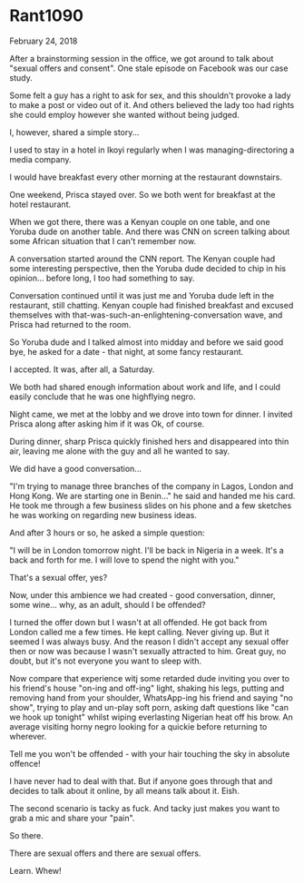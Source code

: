 # Rant1090


February 24,  2018

After a brainstorming session in the office, we got around to talk about "sexual offers and consent". One stale episode on Facebook was our case study.

Some felt a guy has a right to ask for sex, and this shouldn't provoke a lady to make a post or video out of it. And others believed the lady too had rights she could employ however she wanted without being judged.

I, however, shared a simple story...

I used to stay in a hotel in Ikoyi regularly when I was managing-directoring a media company.

I would have breakfast every other morning at the restaurant downstairs.

One weekend, Prisca stayed over. So we both went for breakfast at the hotel restaurant.

When we got there, there was a Kenyan couple on one table, and one Yoruba dude on another table. And there was CNN on screen talking about some African situation that I can't remember now. 

A conversation started around the CNN report. The Kenyan couple had some interesting perspective, then the Yoruba dude decided to chip in his opinion... before long, I too had something to say.

Conversation continued until it was just me and Yoruba dude left in the restaurant, still chatting. Kenyan couple had finished breakfast and excused themselves with that-was-such-an-enlightening-conversation wave, and Prisca had returned to the room.

So Yoruba dude and I talked almost into midday and before we said good bye, he asked for a date - that night, at some fancy restaurant.

I accepted. It was, after all, a Saturday.

We both had shared enough information about work and life, and I could easily conclude that he was one highflying negro. 

Night came, we met at the lobby and we drove into town for dinner. I invited Prisca along after asking him if it was Ok, of course.

During dinner, sharp Prisca quickly finished hers and disappeared into thin air, leaving me alone with the guy and all he wanted to say.

We did have a good conversation...

"I'm trying to manage three branches of the company in Lagos, London and Hong Kong. We are starting one in Benin..." he said and handed me his card. He took me through a few business slides on his phone and a few sketches he was working on regarding new business ideas.

And after 3 hours or so, he asked a simple question:

"I will be in London tomorrow night. I'll be back in Nigeria in a week. It's a back and forth for me. I will love to spend the night with you."

That's a sexual offer, yes?

Now, under this ambience we had created - good conversation, dinner, some wine... why, as an adult, should I be offended?

I turned the offer down but I wasn't at all offended. He got back from London called me a few times. He kept calling. Never giving up. But it seemed I was always busy. And the reason I didn't accept any sexual offer then or now was because I wasn't sexually attracted to him. Great guy, no doubt, but it's not everyone you want to sleep with.

Now compare that experience witj some retarded dude inviting you over to his friend's house "on-ing and off-ing" light, shaking his legs, putting and removing hand from your shoulder, WhatsApp-ing his friend and saying "no show", trying to play and un-play soft porn, asking daft questions like "can we hook up tonight" whilst wiping everlasting Nigerian heat off his brow. An average visiting horny negro looking for a quickie before returning to wherever.

Tell me you won't be offended - with your hair touching the sky in absolute offence!

I have never had to deal with that. But if anyone goes through that and decides to talk about it online, by all means talk about it. Eish.

The second scenario is tacky as fuck. And tacky just makes you want to grab a mic and share your "pain".

So there.

There are sexual offers and there are sexual offers.

Learn. Whew!